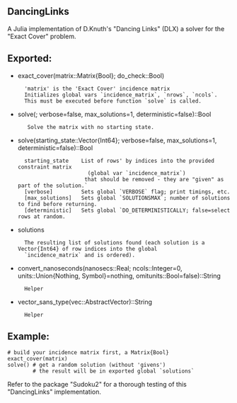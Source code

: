 ## DancingLinks

A Julia implementation of D.Knuth's "Dancing Links" (DLX) a solver for the
"Exact Cover" problem.
## Exported:
+ exact_cover(matrix::Matrix{Bool}; do_check::Bool) 

        'matrix' is the 'Exact Cover' incidence matrix
        Initializes global vars `incidence_matrix`, `nrows`, `ncols`.
        This must be executed before function `solve` is called.
+ solve(; verbose=false, max_solutions=1, deterministic=false)::Bool

         Solve the matrix with no starting state.
+ solve(starting_state::Vector{Int64}; verbose=false, max_solutions=1, deterministic=false)::Bool

        starting_state    List of rows' by indices into the provided constraint matrix 
                            (global var `incidence_matrix`)
                           that should be removed - they are "given" as part of the solution.`
        [verbose]         Sets global `VERBOSE` flag; print timings, etc.
        [max_solutions]   Sets global `SOLUTIONSMAX`; number of solutions to find before returning.
        [deterministic]   Sets global `DO_DETERMINISTICALLY; false=select rows at random.
        
+ solutions

        The resulting list of solutions found (each solution is a Vector{Int64} of row indices into the global
        `incidence_matrix` and is ordered).
+ convert_nanoseconds(nanosecs::Real; ncols::Integer=0, units::Union{Nothing, Symbol}=nothing, omitunits::Bool=false)::String

        Helper
+ vector_sans_type(vec::AbstractVector)::String

        Helper
## Example:
    # build your incidence matrix first, a Matrix{Bool}
    exact_cover(matrix)
    solve() # get a random solution (without 'givens')
            # the result will be in exported global `solutions`

Refer to the package "Sudoku2" for a thorough testing of this "DancingLinks" implementation.
